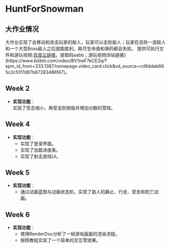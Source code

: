 # HuntForSnowman
## 大作业情况
大作业实现了会移动和攻击玩家的敌人，玩家可以击败敌人；玩家在击败一波敌人和一个大型Boss敌人之后就能胜利，耗尽生命值和弹药都会失败。
提供可执行文件和游玩视频:[百度云链接]([https://pan.baidu.com/s/1HqwWk_lQ53gmQqjhcB-mnQ](https://pan.baidu.com/s/1fmhx6NnSC87muoCVDv8_zg))，提取码aabb；游玩视频[B站链接](https://www.bilibili.com/video/BV1neF7eCE2q/?spm_id_from=333.1387.homepage.video_card.click&vd_source=cd9ddab665c2c51f7d87b67283486f47)。
## Week 2
- **实现功能**：  
  实现了受击缩小，再受击则销毁并增加分数的雪球。

## Week 4
- **实现功能**：
  - 实现了登录界面。
  - 实现了加载进度条。
  - 实现了射击游戏UI。

## Week 5
- **实现功能**：
  - 通过动画蓝图与动画状态机，实现了敌人的静止、行走、受击和死亡动画。

## Week 6
- **实现功能**：
  - 使用RenderDoc分析了一帧游戏画面的渲染流程。
  - 按照教程实现了一个简单的交互雪效果。
